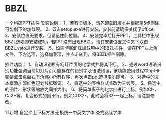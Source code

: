 # BBZL
一个科研PPT插件
安装说明：
1、若有旧版本，请先卸载旧版本并根据第5步删除可能剩下的加载项。
2、双击setup.exe进行安装，安装前请确保关闭了office
3、安装位置无要求，但请记住此位置。
4、安装完毕后打开PPT，工具栏中出现BBZL选项即安装成功。若PPT没有出现BBZL，请在安装位置文件夹下双击BBZL.vsto进行安装。
5、如需彻底卸载加载项中的BBZL插件，请在PPT左上角文件，下方选项，选择加载项，并点击转到，将BBZL插件删除。

插件功能：
1、自动识别所有幻灯片页的化学式并将其下标。
2、通过word语法识别功能强调当前幻灯片页可能存在的错别字及语法错误，该功能使用过程中ppt卡顿请点击桌面右下角缩小所有程序，再次点击ppt选择取消即可。
3、对选中的文本框添加暗红色短划线框强调。
4、将选中的表格样式修改为三线表。
5、将选中的图片、形状等缩放为同样大小。
6、将简单离子的化学价进行上标，例如Cl-，Ca2+等，复合形式的则不行，例如CO32-，此时会将32-一起上标，请注意修改。

1.1新增
自定义上下标方法
无损统一中英文字体
查找错误字体
